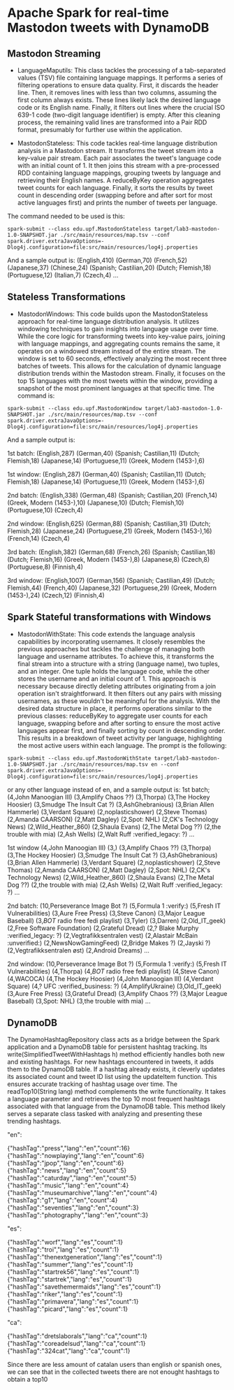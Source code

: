# Apache Spark for real-time Mastodon tweets with DynamoDB

## Mastodon Streaming
* LanguageMaputils: This class tackles the processing of a tab-separated values (TSV) file containing language mappings. It performs a series of filtering operations to ensure data quality. First, it discards the header line. Then, it removes lines with less than two columns, assuming the first column always exists. These lines likely lack the desired language code or its English name. Finally, it filters out lines where the crucial ISO 639-1 code (two-digit language identifier) is empty. After this cleaning process, the remaining valid lines are transformed into a Pair RDD format, presumably for further use within the application.

* MastodonStateless: This code tackles real-time language distribution analysis in a Mastodon stream. It transforms the tweet stream into a key-value pair stream. Each pair associates the tweet's language code with an initial count of 1. It then joins this stream with a pre-processed RDD containing language mappings, grouping tweets by language and retrieving their English names. A reduceByKey operation aggregates tweet counts for each language. Finally, it sorts the results by tweet count in descending order (swapping before and after sort for most active languages first) and prints the number of tweets per language.

The command needed to be used is this:
```
spark-submit --class edu.upf.MastodonStateless target/lab3-mastodon-1.0-SNAPSHOT.jar ./src/main/resources/map.tsv --conf spark.driver.extraJavaOptions=-Dlog4j.configuration=file:src/main/resources/log4j.properties
```

And a sample output is:
(English,410)
(German,70)
(French,52)
(Japanese,37)
(Chinese,24)
(Spanish; Castilian,20)
(Dutch; Flemish,18)
(Portuguese,12)
(Italian,7)
(Czech,4)
...

## Stateless Transformations
* MastodonWindows:  This code builds upon the MastodonStateless approach for real-time language distribution analysis. It utilizes windowing techniques to gain insights into language usage over time. While the core logic for transforming tweets into key-value pairs, joining with language mappings, and aggregating counts remains the same, it operates on a windowed stream instead of the entire stream. The window is set to 60 seconds, effectively analyzing the most recent three batches of tweets. This allows for the calculation of dynamic language distribution trends within the Mastodon stream. Finally, it focuses on the top 15 languages with the most tweets within the window, providing a snapshot of the most prominent languages at that specific time.
The command is:
```
spark-submit --class edu.upf.MastodonWindow target/lab3-mastodon-1.0-SNAPSHOT.jar ./src/main/resources/map.tsv --conf spark.driver.extraJavaOptions=-Dlog4j.configuration=file:src/main/resources/log4j.properties
```

And a sample output is:

1st batch:
(English,287)
(German,40)
(Spanish; Castilian,11)
(Dutch; Flemish,18)
(Japanese,14)
(Portuguese,11)
(Greek, Modern (1453-),6)

1st window:
(English,287)
(German,40)
(Spanish; Castilian,11)
(Dutch; Flemish,18)
(Japanese,14)
(Portuguese,11)
(Greek, Modern (1453-),6)

2nd batch:
(English,338)
(German,48)
(Spanish; Castilian,20)
(French,14)
(Greek, Modern (1453-),10)
(Japanese,10)
(Dutch; Flemish,10)
(Portuguese,10)
(Czech,4)

2nd window:
(English,625)
(German,88)
(Spanish; Castilian,31)
(Dutch; Flemish,28)
(Japanese,24)
(Portuguese,21)
(Greek, Modern (1453-),16)
(French,14)
(Czech,4)

3rd batch:
(English,382)
(German,68)
(French,26)
(Spanish; Castilian,18)
(Dutch; Flemish,16)
(Greek, Modern (1453-),8)
(Japanese,8)
(Czech,8)
(Portuguese,8)
(Finnish,4)

3rd window:
(English,1007)
(German,156)
(Spanish; Castilian,49)
(Dutch; Flemish,44)
(French,40)
(Japanese,32)
(Portuguese,29)
(Greek, Modern (1453-),24)
(Czech,12)
(Finnish,4)

## Spark Stateful transformations with Windows
* MastodonWithState: This code extends the language analysis capabilities by incorporating usernames. It closely resembles the previous approaches but tackles the challenge of managing both language and username attributes. To achieve this, it transforms the final stream into a structure with a string (language name), two tuples, and an integer. One tuple holds the language code, while the other stores the username and an initial count of 1. This approach is necessary because directly deleting attributes originating from a join operation isn't straightforward. It then filters out any pairs with missing usernames, as these wouldn't be meaningful for the analysis. With the desired data structure in place, it performs operations similar to the previous classes: reduceByKey to aggregate user counts for each language, swapping before and after sorting to ensure the most active languages appear first, and finally sorting by count in descending order. This results in a breakdown of tweet activity per language, highlighting the most active users within each language. The prompt is the following:
```
spark-submit --class edu.upf.MastodonWithState target/lab3-mastodon-1.0-SNAPSHOT.jar ./src/main/resources/map.tsv en --conf spark.driver.extraJavaOptions=-Dlog4j.configuration=file:src/main/resources/log4j.properties
```

or any other language instead of en, and a sample output is:
1st batch;
(4,John Manoogian III)
(3,Amplify Chaos ??)
(3,Thorpa)
(3,The Hockey Hoosier)
(3,Smudge The Insult Cat ?)
(3,AshGhebranious)
(3,Brian Allen Hammerle)
(3,Verdant Square)
(2,noplasticshower)
(2,Steve Thomas)
(2,Amanda CAARSON)
(2,Matt Dagley)
(2,Spot: NHL)
(2,CK's Technology News)
(2,Wild_Heather_860)
(2,Shaula Evans)
(2,The Metal Dog ??)
(2,the trouble with mia)
(2,Ash Wells)
(2,Walt Ruff :verified_legacy: ?)
...

1st window
(4,John Manoogian III)
(3,)
(3,Amplify Chaos ??)
(3,Thorpa)
(3,The Hockey Hoosier)
(3,Smudge The Insult Cat ?)
(3,AshGhebranious)
(3,Brian Allen Hammerle)
(3,Verdant Square)
(2,noplasticshower)
(2,Steve Thomas)
(2,Amanda CAARSON)
(2,Matt Dagley)
(2,Spot: NHL)
(2,CK's Technology News)
(2,Wild_Heather_860)
(2,Shaula Evans)
(2,The Metal Dog ??)
(2,the trouble with mia)
(2,Ash Wells)
(2,Walt Ruff :verified_legacy: ?)
...

2nd batch:
(10,Perseverance Image Bot ?)
(5,Formula 1 :verify:)
(5,Fresh IT Vulnerabilities)
(3,Aure Free Press)
(3,Steve Canon)
(3,Major League Baseball)
(3,*BOT* radio free fedi playlist)
(3,Tyler)
(3,Darren)
(2,Old_IT_geek)
(2,Free Software Foundation)
(2,Grateful Dread)
(2,? Blake Murphy :verified_legacy: ?)
(2,Vegtrafikksentralen vest)
(2,Alastair McBain :unverified:)
(2,NewsNowGamingFeed)
(2,Bridge Makes ?)
(2,Jayski ?)
(2,Vegtrafikksentralen øst)
(2,Android Dreams)
...

2nd window:
(10,Perseverance Image Bot ?)
(5,Formula 1 :verify:)
(5,Fresh IT Vulnerabilities)
(4,Thorpa)
(4,*BOT* radio free fedi playlist)
(4,Steve Canon)
(4,WACOCA)
(4,The Hockey Hoosier)
(4,John Manoogian III)
(4,Verdant Square)
(4,? UFC :verified_business: ?)
(4,AmplifyUkraine)
(3,Old_IT_geek)
(3,Aure Free Press)
(3,Grateful Dread)
(3,Amplify Chaos ??)
(3,Major League Baseball)
(3,Spot: NHL)
(3,the trouble with mia)
...

## DynamoDB

The DynamoHashtagRepository class acts as a bridge between the Spark application and a DynamoDB table for persistent hashtag tracking. Its write(SimplifiedTweetWithHashtags h) method efficiently handles both new and existing hashtags.  For new hashtags encountered in tweets, it adds them to the DynamoDB table. If a hashtag already exists, it cleverly updates its associated count and tweet ID list using the updateItem function. This ensures accurate tracking of hashtag usage over time.  The readTop10(String lang) method complements the write functionality. It takes a language parameter and retrieves the top 10 most frequent hashtags associated with that language from the DynamoDB table. This method likely serves a separate class tasked with analyzing and presenting these trending hashtags.

 "en":

{"hashTag":"press","lang":"en","count":16}
{"hashTag":"nowplaying","lang":"en","count":6}
{"hashTag":"jpop","lang":"en","count":6}
{"hashTag":"news","lang":"en","count":5}
{"hashTag":"caturday","lang":"en","count":5}
{"hashTag":"music","lang":"en","count":4}
{"hashTag":"museumarchive","lang":"en","count":4}
{"hashTag":"g1","lang":"en","count":4}
{"hashTag":"seventies","lang":"en","count":3}
{"hashTag":"photography","lang":"en","count":3}

 "es":

{"hashTag":"worf","lang":"es","count":1}
{"hashTag":"troi","lang":"es","count":1}
{"hashTag":"thenextgeneration","lang":"es","count":1}
{"hashTag":"summer","lang":"es","count":1}
{"hashTag":"startrek56","lang":"es","count":1}
{"hashTag":"startrek","lang":"es","count":1}
{"hashTag":"savethemermaids","lang":"es","count":1}
{"hashTag":"riker","lang":"es","count":1}
{"hashTag":"primavera","lang":"es","count":1}
{"hashTag":"picard","lang":"es","count":1}


 "ca":

{"hashTag":"dretslaborals","lang":"ca","count":1}
{"hashTag":"coreadelsud","lang":"ca","count":1}
{"hashTag":"324cat","lang":"ca","count":1}

Since there are less amount of catalan users than english or spanish ones, we can see that in the collected tweets there are not enought hashtags to obtain a top10 










